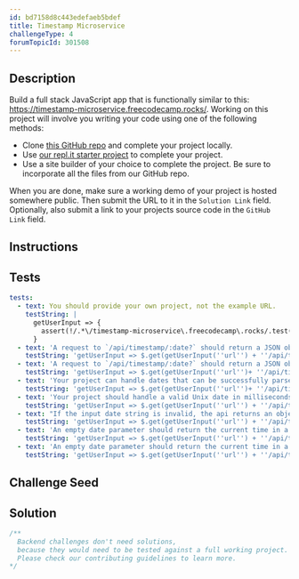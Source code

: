 ```yaml
---
id: bd7158d8c443edefaeb5bdef
title: Timestamp Microservice
challengeType: 4
forumTopicId: 301508
---
```


## Description
<section id='description'>
Build a full stack JavaScript app that is functionally similar to this: <a href='https://timestamp-microservice.freecodecamp.rocks/' target='_blank'>https://timestamp-microservice.freecodecamp.rocks/</a>. Working on this project will involve you writing your code using one of the following methods:

- Clone <a href='https://github.com/freeCodeCamp/boilerplate-project-timestamp/'>this GitHub repo</a> and complete your project locally.
- Use <a href='https://repl.it/github/freeCodeCamp/boilerplate-project-timestamp' target='_blank'>our repl.it starter project</a> to complete your project.
- Use a site builder of your choice to complete the project. Be sure to incorporate all the files from our GitHub repo.

When you are done, make sure a working demo of your project is hosted somewhere public. Then submit the URL to it in the `Solution Link` field. Optionally, also submit a link to your projects source code in the `GitHub Link` field.
</section>

## Instructions
<section id='instructions'>

</section>

## Tests
<section id='tests'>

```yml
tests:
  - text: You should provide your own project, not the example URL.
    testString: |
      getUserInput => {
        assert(!/.*\/timestamp-microservice\.freecodecamp\.rocks/.test(getUserInput('url')));
      }
  - text: 'A request to `/api/timestamp/:date?` should return a JSON object with a `unix` key that is a Unix timestamp of the input date in milliseconds'
    testString: 'getUserInput => $.get(getUserInput(''url'') + ''/api/timestamp/2016-12-25'').then(data => { assert.equal(data.unix, 1482624000000, ''Should be a valid unix timestamp''); }, xhr => { throw new Error(xhr.responseText); })'
  - text: 'A request to `/api/timestamp/:date?` should return a JSON object with a `utc` key that is a string of the input date in the format: `Thu, 01 Jan 1970 00:00:00 GMT`'
    testString: 'getUserInput => $.get(getUserInput(''url'')+ ''/api/timestamp/2016-12-25'').then(data => { assert.equal(data.utc, ''Sun, 25 Dec 2016 00:00:00 GMT'', ''Should be a valid UTC date string''); }, xhr => { throw new Error(xhr.responseText); })'
  - text: 'Your project can handle dates that can be successfully parsed by `new Date(date_string)`'
    testString: 'getUserInput => $.get(getUserInput(''url'')+ ''/api/timestamp/05 October 2011'').then(data => { assert(data.utc === 131777280000 && data.unix === "Wed, 05 Oct 2011 00:00:00 GMT" ) }, xhr => { throw new Error(xhr.responseText); })'
  - text: 'Your project should handle a valid Unix date in milliseconds, and return the correct Unix timestamp'
    testString: 'getUserInput => $.get(getUserInput(''url'') + ''/api/timestamp/1482624000000'').then(data => { assert.equal(data.unix, 1482624000000); }, xhr => { throw new Error(xhr.responseText); })'
  - text: "If the input date string is invalid, the api returns an object having the structure { error : 'Invalid Date' }"
    testString: 'getUserInput => $.get(getUserInput(''url'') + ''/api/timestamp/this-is-not-a-date'').then(data => { assert.equal(data.error.toLowerCase(), ''invalid date'');}, xhr => { throw new Error(xhr.responseText); })'
  - text: 'An empty date parameter should return the current time in a JSON object with a `unix` key'
    testString: 'getUserInput => $.get(getUserInput(''url'') + ''/api/timestamp'').then(data => { var now = Date.now(); assert.approximately(data.unix, now, 20000) ;}, xhr => { throw new Error(xhr.responseText); })'
  - text: 'An empty date parameter should return the current time in a JSON object with a `utc` key'
    testString: 'getUserInput => $.get(getUserInput(''url'') + ''/api/timestamp'').then(data => { var now = Date.now(); var serverTime = (new Date(data.utc)).getTime(); assert.approximately(serverTime, now, 20000) ;}, xhr => { throw new Error(xhr.responseText); })'

```

</section>

## Challenge Seed
<section id='challengeSeed'>

</section>

## Solution
<section id='solution'>

```js
/**
  Backend challenges don't need solutions, 
  because they would need to be tested against a full working project. 
  Please check our contributing guidelines to learn more.
*/
```

</section>
